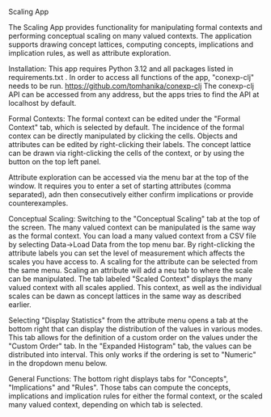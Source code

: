 Scaling App

The Scaling App provides functionality for manipulating formal contexts and performing conceptual scaling on many valued contexts.
The application supports drawing concept lattices, computing concepts, implications and implication rules, as well as attribute exploration.

Installation:
This app requires Python 3.12 and all packages listed in requirements.txt .
In order to access all functions of the app, "conexp-clj" needs to be run. 
https://github.com/tomhanika/conexp-clj
The conexp-clj API can be accessed from any address, but the apps tries to find the API at localhost by default.


Formal Contexts:
The formal context can be edited under the "Formal Context" tab, which is selected by default.
The incidence of the formal contex can be directly manipulated by clicking the cells. Objects and attributes can be edited by right-clicking their labels.
The concept lattice can be drawn via right-clicking the cells of the context, or by using the button on the top left panel.

Attribute exploration can be accessed via the menu bar at the top of the window. It requires you to enter a set of starting attributes (comma separated),
adn then consecutively either confirm implications or provide counterexamples.

Conceptual Scaling:
Switching to the "Conceptual Scaling" tab at the top of the screen.
The many valued context can be manipulated is the same way as the formal context.
You can load a many valued context from a CSV file by selecting Data->Load Data from the top menu bar.
By right-clicking the attribute labels you can set the level of measurement which affects the scales you have access to. 
A scaling for the attribute can be selected from the same menu. Scaling an attribute will add a neu tab to where the scale can be manipulated. 
The tab labeled "Scaled Context" displays the many valued context with all scales applied. This context, as well as the individual scales can be dawn as concept lattices
in the same way as described earlier.

Selecting "Display Statistics" from the attribute menu opens a tab at the bottom right that can display the distribution of the values in various modes.
This tab allows for the definition of a custom order on the values under the "Custom Order" tab. In the "Expanded Histogram" tab,
the values can be distributed into interval. This only works if the ordering is set to "Numeric" in the dropdown menu below.


General Functions:
The bottom right displays tabs for "Concepts", "Implications" and "Rules". Those tabs can compute the concepts, implications and implication rules
for either the formal context, or the scaled many valued context, depending on which tab is selected.
